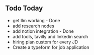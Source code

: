 ## Todo Today

- get llm working - Done
- add research nodes
- add notion integration - Done
- add tools, tavilly and linkedin search
- hiring plan custom for every JD
- Create a typeform for job application
